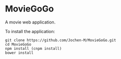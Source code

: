 # MovieGoGo

A movie web application.

To install the application:
```
git clone https://github.com/Jochen-M/MovieGoGo.git
cd MovieGoGo
npm install (cnpm install)
bower install
```
